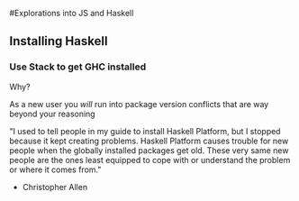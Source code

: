 #Explorations into JS and Haskell

## Installing Haskell

### Use Stack to get GHC installed

Why?

As a new user you *will* run into package version conflicts that are way beyond your reasoning

"I used to tell people in my guide to install Haskell Platform, but I
stopped because it kept creating problems. Haskell Platform causes trouble
for new people when the globally installed packages get old. These very
same new people are the ones least equipped to cope with or understand the
problem or where it comes from."

  - Christopher Allen